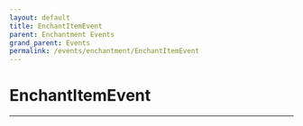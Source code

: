 ```yaml
---
layout: default
title: EnchantItemEvent
parent: Enchantment Events
grand_parent: Events
permalink: /events/enchantment/EnchantItemEvent
---
```


# EnchantItemEvent

---
